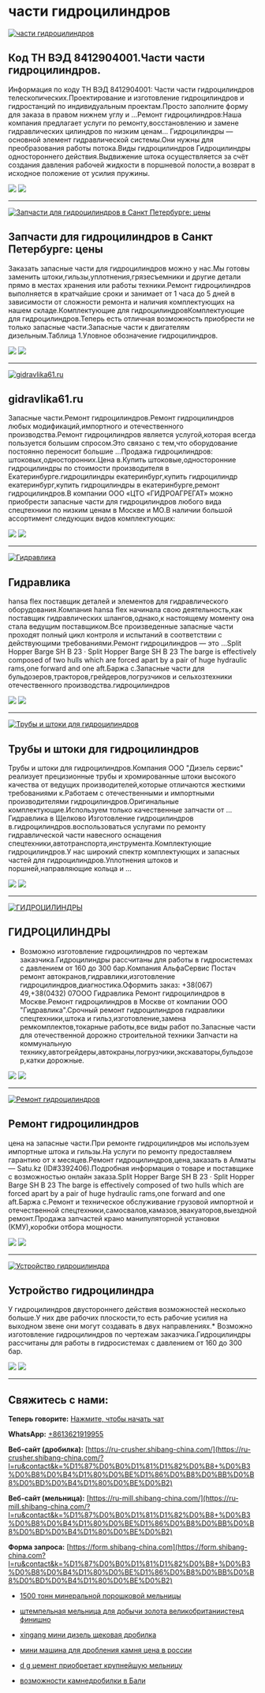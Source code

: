 # части гидроцилиндров

<a href="https://swt.shibang-china.com/?l=ru&img&k=%D1%87%D0%B0%D1%81%D1%82%D0%B8+%D0%B3%D0%B8%D0%B4%D1%80%D0%BE%D1%86%D0%B8%D0%BB%D0%B8%D0%BD%D0%B4%D1%80%D0%BE%D0%B2" target="_blank">![части гидроцилиндров](http://static.shibang-china.com/all-800x300/339.jpg)</a>

## Код ТН ВЭД 8412904001.Части части гидроцилиндров.
Информация по коду ТН ВЭД 8412904001: Части части гидроцилиндров телескопических.Проектирование и изготовление гидроцилиндров и гидростанций по индивидуальным проектам.Просто заполните форму для заказа в правом нижнем углу и …Ремонт гидроцилиндров:Наша компания предлагает услуги по ремонту,восстановлению и замене гидравлических цилиндров по низким ценам… Гидроцилиндры ― основной элемент гидравлической системы.Они нужны для преобразования работы потока.Виды гидроцилиндров Гидроцилиндры одностороннего действия.Выдвижение штока осуществляется за счёт создания давления рабочей жидкости в поршневой полости,а возврат в исходное положение от усилия пружины.


<a href="https://whatsapp.shibangsoft.com/WhatsApp.php" target="_blank" title="WhatsApp">![](http://static.shibang-china.com/icon/whatsapp.png)</a> <a href="https://swt.shibang-china.com/?l=ru&icon&k=%D1%87%D0%B0%D1%81%D1%82%D0%B8+%D0%B3%D0%B8%D0%B4%D1%80%D0%BE%D1%86%D0%B8%D0%BB%D0%B8%D0%BD%D0%B4%D1%80%D0%BE%D0%B2" target="_blank">![](http://static.shibang-china.com/icon/chat-ru.png)</a>

---

<a href="https://swt.shibang-china.com/?l=ru&img&k=%D1%87%D0%B0%D1%81%D1%82%D0%B8+%D0%B3%D0%B8%D0%B4%D1%80%D0%BE%D1%86%D0%B8%D0%BB%D0%B8%D0%BD%D0%B4%D1%80%D0%BE%D0%B2" target="_blank">![Запчасти для гидроцилиндров в Санкт Петербурге: цены](http://static.shibang-china.com/all-800x300/1335.jpg)</a>

## Запчасти для гидроцилиндров в Санкт Петербурге: цены
Заказать запасные части для гидроцилиндров можно у нас.Мы готовы заменить штоки,гильзы,уплотнения,грязесъемники и другие детали прямо в местах хранения или работы техники.Ремонт гидроцилиндров выполняется в кратчайшие сроки и занимает от 1 часа до 5 дней в зависимости от сложности ремонта и наличия комплектующих на нашем складе.Комплектующие для гидроцилиндровКомплектующие для гидроцилиндров.Теперь есть отличная возможность приобрести не только запасные части.Запасные части к двигателям дизельным.Таблица 1.Уловное обозначение гидроцилиндров.


<a href="https://whatsapp.shibangsoft.com/WhatsApp.php" target="_blank" title="WhatsApp">![](http://static.shibang-china.com/icon/whatsapp.png)</a> <a href="https://swt.shibang-china.com/?l=ru&icon&k=%D1%87%D0%B0%D1%81%D1%82%D0%B8+%D0%B3%D0%B8%D0%B4%D1%80%D0%BE%D1%86%D0%B8%D0%BB%D0%B8%D0%BD%D0%B4%D1%80%D0%BE%D0%B2" target="_blank">![](http://static.shibang-china.com/icon/chat-ru.png)</a>

---

<a href="https://swt.shibang-china.com/?l=ru&img&k=%D1%87%D0%B0%D1%81%D1%82%D0%B8+%D0%B3%D0%B8%D0%B4%D1%80%D0%BE%D1%86%D0%B8%D0%BB%D0%B8%D0%BD%D0%B4%D1%80%D0%BE%D0%B2" target="_blank">![gidravlika61.ru](http://static.shibang-china.com/all-800x300/351.jpg)</a>

## gidravlika61.ru
Запасные части.Ремонт гидроцилиндров.Ремонт гидроцилиндров любых модификаций,импортного и отечественного производства.Ремонт гидроцилиндров является услугой,которая всегда пользуется большим спросом.Это связано с тем,что оборудование постоянно переносит большие …Продажа гидроцилиндров: штоковых,односторонних.Цена в.Купить штоковые,односторонние гидроцилиндры по стоимости производителя в Екатеринбурге.гидроцилиндры екатеринбург,купить гидроцилиндр екатеринбург,купить гидроцилиндры в екатеринбурге,ремонт гидроцилиндров.В компании ООО &#171;ЦТО &#171;ГИДРОАГРЕГАТ&#187; можно приобрести запасные части для гидроцилиндров любого вида спецтехники по низким ценам в Москве и МО.В наличии большой ассортимент следующих видов комплектующих:


<a href="https://whatsapp.shibangsoft.com/WhatsApp.php" target="_blank" title="WhatsApp">![](http://static.shibang-china.com/icon/whatsapp.png)</a> <a href="https://swt.shibang-china.com/?l=ru&icon&k=%D1%87%D0%B0%D1%81%D1%82%D0%B8+%D0%B3%D0%B8%D0%B4%D1%80%D0%BE%D1%86%D0%B8%D0%BB%D0%B8%D0%BD%D0%B4%D1%80%D0%BE%D0%B2" target="_blank">![](http://static.shibang-china.com/icon/chat-ru.png)</a>

---

<a href="https://swt.shibang-china.com/?l=ru&img&k=%D1%87%D0%B0%D1%81%D1%82%D0%B8+%D0%B3%D0%B8%D0%B4%D1%80%D0%BE%D1%86%D0%B8%D0%BB%D0%B8%D0%BD%D0%B4%D1%80%D0%BE%D0%B2" target="_blank">![Гидравлика](http://static.shibang-china.com/all-800x300/166.jpg)</a>

## Гидравлика
hansa flex поставщик деталей и элементов для гидравлического оборудования.Компания hansa flex начинала свою деятельность,как поставщик гидравлических шлангов,однако,к настоящему моменту она стала ведущим поставщиком.Все произведенные запасные части проходят полный цикл контроля и испытаний в соответствии с действующими требованиями.Ремонт гидроцилиндров — это …Split Hopper Barge SH B 23&nbsp;&#0183;&#32;Split Hopper Barge SH B 23 The barge is effectively composed of two hulls which are forced apart by a pair of huge hydraulic rams,one forward and one aft.Баржа с.Запасные части для бульдозеров,тракторов,грейдеров,погрузчиков и сельхозтехники отечественного производства.гидроцилиндров


<a href="https://whatsapp.shibangsoft.com/WhatsApp.php" target="_blank" title="WhatsApp">![](http://static.shibang-china.com/icon/whatsapp.png)</a> <a href="https://swt.shibang-china.com/?l=ru&icon&k=%D1%87%D0%B0%D1%81%D1%82%D0%B8+%D0%B3%D0%B8%D0%B4%D1%80%D0%BE%D1%86%D0%B8%D0%BB%D0%B8%D0%BD%D0%B4%D1%80%D0%BE%D0%B2" target="_blank">![](http://static.shibang-china.com/icon/chat-ru.png)</a>

---

<a href="https://swt.shibang-china.com/?l=ru&img&k=%D1%87%D0%B0%D1%81%D1%82%D0%B8+%D0%B3%D0%B8%D0%B4%D1%80%D0%BE%D1%86%D0%B8%D0%BB%D0%B8%D0%BD%D0%B4%D1%80%D0%BE%D0%B2" target="_blank">![Трубы и штоки для гидроцилиндров](http://static.shibang-china.com/all-800x300/1179.jpg)</a>

## Трубы и штоки для гидроцилиндров
Трубы и штоки для гидроцилиндров.Компания ООО &quot;Дизель сервис&quot; реализует прецизионные трубы и хромированные штоки высокого качества от ведущих производителей,которые отличаются жесткими требованиями к.Работаем с отечественными и импортными производителями гидроцилиндров.Оригинальные комплектующие.Используем только качественные запчасти от …Гидравлика в Щелково Изготовление гидроцилиндров в.гидроцилиндров.воспользоваться услугами по ремонту гидравлической части навесного оснащения спецтехники,автотранспорта,инструмента.Комплектующие гидроцилиндров.У нас широкий спектр комплектующих и запасных частей для гидроцилиндров.Уплотнения штоков и поршней,направляющие кольца и …


<a href="https://whatsapp.shibangsoft.com/WhatsApp.php" target="_blank" title="WhatsApp">![](http://static.shibang-china.com/icon/whatsapp.png)</a> <a href="https://swt.shibang-china.com/?l=ru&icon&k=%D1%87%D0%B0%D1%81%D1%82%D0%B8+%D0%B3%D0%B8%D0%B4%D1%80%D0%BE%D1%86%D0%B8%D0%BB%D0%B8%D0%BD%D0%B4%D1%80%D0%BE%D0%B2" target="_blank">![](http://static.shibang-china.com/icon/chat-ru.png)</a>

---

<a href="https://swt.shibang-china.com/?l=ru&img&k=%D1%87%D0%B0%D1%81%D1%82%D0%B8+%D0%B3%D0%B8%D0%B4%D1%80%D0%BE%D1%86%D0%B8%D0%BB%D0%B8%D0%BD%D0%B4%D1%80%D0%BE%D0%B2" target="_blank">![ГИДРОЦИЛИНДРЫ](http://static.shibang-china.com/all-800x300/823.jpg)</a>

## ГИДРОЦИЛИНДРЫ
* Возможно изготовление гидроцилиндров по чертежам заказчика.Гидроцилиндры рассчитаны для работы в гидросистемах с давлением от 160 до 300 бар.Компания АльфаСервис Постач ремонт автокранов,гидравлики,изготовление гидроцилиндров,диагностика.Оформить заказ: +38(067) 49,+38(0432) 07ООО Гидравлика Ремонт гидроцилиндров в Москве.Ремонт гидроцилиндров в Москве от компании ООО &quot;Гидравлика&quot;.Срочный ремонт гидроцилиндров гидравлики спецтехники,штока и гильз,изготовление,замена ремкомплектов,токарные работы,все виды работ по.Запасные части для отечественной дорожно строительной техники Запчасти на коммунальную технику,автогрейдеры,автокраны,погрузчики,экскаваторы,бульдозер,катки дорожные.


<a href="https://whatsapp.shibangsoft.com/WhatsApp.php" target="_blank" title="WhatsApp">![](http://static.shibang-china.com/icon/whatsapp.png)</a> <a href="https://swt.shibang-china.com/?l=ru&icon&k=%D1%87%D0%B0%D1%81%D1%82%D0%B8+%D0%B3%D0%B8%D0%B4%D1%80%D0%BE%D1%86%D0%B8%D0%BB%D0%B8%D0%BD%D0%B4%D1%80%D0%BE%D0%B2" target="_blank">![](http://static.shibang-china.com/icon/chat-ru.png)</a>

---

<a href="https://swt.shibang-china.com/?l=ru&img&k=%D1%87%D0%B0%D1%81%D1%82%D0%B8+%D0%B3%D0%B8%D0%B4%D1%80%D0%BE%D1%86%D0%B8%D0%BB%D0%B8%D0%BD%D0%B4%D1%80%D0%BE%D0%B2" target="_blank">![Ремонт гидроцилиндров](http://static.shibang-china.com/all-800x300/134.jpg)</a>

## Ремонт гидроцилиндров
цена на запасные части.При ремонте гидроцилиндров мы используем импортные штока и гильзы.На услуги по ремонту предоставляем гарантию от х месяцев.Ремонт гидроцилиндров,цена,заказать в Алматы — Satu.kz (ID#3392406).Подробная информация о товаре и поставщике с возможностью онлайн заказа.Split Hopper Barge SH B 23&nbsp;&#0183;&#32;Split Hopper Barge SH B 23 The barge is effectively composed of two hulls which are forced apart by a pair of huge hydraulic rams,one forward and one aft.Баржа с.Ремонт и техническое обслуживание грузовой импортной и отечественной спецтехники,самосвалов,камазов,эвакуаторов,выездной ремонт.Продажа запчастей крано манипуляторной установки (КМУ),коробки отбора мощности.


<a href="https://whatsapp.shibangsoft.com/WhatsApp.php" target="_blank" title="WhatsApp">![](http://static.shibang-china.com/icon/whatsapp.png)</a> <a href="https://swt.shibang-china.com/?l=ru&icon&k=%D1%87%D0%B0%D1%81%D1%82%D0%B8+%D0%B3%D0%B8%D0%B4%D1%80%D0%BE%D1%86%D0%B8%D0%BB%D0%B8%D0%BD%D0%B4%D1%80%D0%BE%D0%B2" target="_blank">![](http://static.shibang-china.com/icon/chat-ru.png)</a>

---

<a href="https://swt.shibang-china.com/?l=ru&img&k=%D1%87%D0%B0%D1%81%D1%82%D0%B8+%D0%B3%D0%B8%D0%B4%D1%80%D0%BE%D1%86%D0%B8%D0%BB%D0%B8%D0%BD%D0%B4%D1%80%D0%BE%D0%B2" target="_blank">![Устройство гидроцилиндра](http://static.shibang-china.com/all-800x300/108.jpg)</a>

## Устройство гидроцилиндра
У гидроцилиндров двустороннего действия возможностей несколько больше.У них две рабочих плоскости,то есть рабочие усилия на выходном звене они могут создавать в двух направлениях.* Возможно изготовление гидроцилиндров по чертежам заказчика.Гидроцилиндры рассчитаны для работы в гидросистемах с давлением от 160 до 300 бар.

<a href="https://whatsapp.shibangsoft.com/WhatsApp.php" target="_blank" title="WhatsApp">![](http://static.shibang-china.com/icon/whatsapp.png)</a> <a href="https://swt.shibang-china.com/?l=ru&icon&k=%D1%87%D0%B0%D1%81%D1%82%D0%B8+%D0%B3%D0%B8%D0%B4%D1%80%D0%BE%D1%86%D0%B8%D0%BB%D0%B8%D0%BD%D0%B4%D1%80%D0%BE%D0%B2" target="_blank">![](http://static.shibang-china.com/icon/chat-ru.png)</a>

---
## Свяжитесь с нами:

**Теперь говорите:** [Нажмите, чтобы начать чат](https://swt.shibang-china.com?l=ru&contact&k=%D1%87%D0%B0%D1%81%D1%82%D0%B8+%D0%B3%D0%B8%D0%B4%D1%80%D0%BE%D1%86%D0%B8%D0%BB%D0%B8%D0%BD%D0%B4%D1%80%D0%BE%D0%B2)

**WhatsApp:**  [+8613621919955](https://whatsapp.shibangsoft.com/WhatsApp.php)

**Веб-сайт (дробилка):** [https://ru-crusher.shibang-china.com/](https://ru-crusher.shibang-china.com/?l=ru&contact&k=%D1%87%D0%B0%D1%81%D1%82%D0%B8+%D0%B3%D0%B8%D0%B4%D1%80%D0%BE%D1%86%D0%B8%D0%BB%D0%B8%D0%BD%D0%B4%D1%80%D0%BE%D0%B2)

**Веб-сайт (мельница):** [https://ru-mill.shibang-china.com/](https://ru-mill.shibang-china.com/?l=ru&contact&k=%D1%87%D0%B0%D1%81%D1%82%D0%B8+%D0%B3%D0%B8%D0%B4%D1%80%D0%BE%D1%86%D0%B8%D0%BB%D0%B8%D0%BD%D0%B4%D1%80%D0%BE%D0%B2)

**Форма запроса:** [https://form.shibang-china.com](https://form.shibang-china.com?l=ru&contact&k=%D1%87%D0%B0%D1%81%D1%82%D0%B8+%D0%B3%D0%B8%D0%B4%D1%80%D0%BE%D1%86%D0%B8%D0%BB%D0%B8%D0%BD%D0%B4%D1%80%D0%BE%D0%B2)

* [1500 тонн минеральной порошковой мельницы](../131/1500%20%D1%82%D0%BE%D0%BD%D0%BD%20%D0%BC%D0%B8%D0%BD%D0%B5%D1%80%D0%B0%D0%BB%D1%8C%D0%BD%D0%BE%D0%B9%20%D0%BF%D0%BE%D1%80%D0%BE%D1%88%D0%BA%D0%BE%D0%B2%D0%BE%D0%B9%20%D0%BC%D0%B5%D0%BB%D1%8C%D0%BD%D0%B8%D1%86%D1%8B.md)

* [штемпельная мельница для добычи золота великобританиистенд финишно](../135/%D1%88%D1%82%D0%B5%D0%BC%D0%BF%D0%B5%D0%BB%D1%8C%D0%BD%D0%B0%D1%8F%20%D0%BC%D0%B5%D0%BB%D1%8C%D0%BD%D0%B8%D1%86%D0%B0%20%D0%B4%D0%BB%D1%8F%20%D0%B4%D0%BE%D0%B1%D1%8B%D1%87%D0%B8%20%D0%B7%D0%BE%D0%BB%D0%BE%D1%82%D0%B0%20%D0%B2%D0%B5%D0%BB%D0%B8%D0%BA%D0%BE%D0%B1%D1%80%D0%B8%D1%82%D0%B0%D0%BD%D0%B8%D0%B8%D1%81%D1%82%D0%B5%D0%BD%D0%B4%20%D1%84%D0%B8%D0%BD%D0%B8%D1%88%D0%BD%D0%BE.md)

* [xingang мини дизель щековая дробилка](../134/xingang%20%D0%BC%D0%B8%D0%BD%D0%B8%20%D0%B4%D0%B8%D0%B7%D0%B5%D0%BB%D1%8C%20%D1%89%D0%B5%D0%BA%D0%BE%D0%B2%D0%B0%D1%8F%20%D0%B4%D1%80%D0%BE%D0%B1%D0%B8%D0%BB%D0%BA%D0%B0.md)

* [мини машина для дробления камня цена в россии](../134/%D0%BC%D0%B8%D0%BD%D0%B8%20%D0%BC%D0%B0%D1%88%D0%B8%D0%BD%D0%B0%20%D0%B4%D0%BB%D1%8F%20%D0%B4%D1%80%D0%BE%D0%B1%D0%BB%D0%B5%D0%BD%D0%B8%D1%8F%20%D0%BA%D0%B0%D0%BC%D0%BD%D1%8F%20%D1%86%D0%B5%D0%BD%D0%B0%20%D0%B2%20%D1%80%D0%BE%D1%81%D1%81%D0%B8%D0%B8.md)

* [d g цемент приобретает крупнейшую мельницу](../133/d%20g%20%D1%86%D0%B5%D0%BC%D0%B5%D0%BD%D1%82%20%D0%BF%D1%80%D0%B8%D0%BE%D0%B1%D1%80%D0%B5%D1%82%D0%B0%D0%B5%D1%82%20%D0%BA%D1%80%D1%83%D0%BF%D0%BD%D0%B5%D0%B9%D1%88%D1%83%D1%8E%20%D0%BC%D0%B5%D0%BB%D1%8C%D0%BD%D0%B8%D1%86%D1%83.md)

* [возможности камнедробилки в Бали](../131/%D0%B2%D0%BE%D0%B7%D0%BC%D0%BE%D0%B6%D0%BD%D0%BE%D1%81%D1%82%D0%B8%20%D0%BA%D0%B0%D0%BC%D0%BD%D0%B5%D0%B4%D1%80%D0%BE%D0%B1%D0%B8%D0%BB%D0%BA%D0%B8%20%D0%B2%20%D0%91%D0%B0%D0%BB%D0%B8.md)